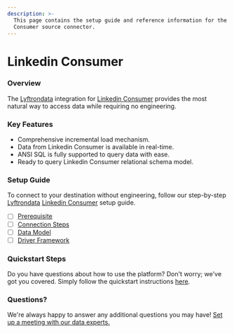 ```yaml
---
description: >-
  This page contains the setup guide and reference information for the Linkedin
  Consumer source connector.
---
```


# Linkedin Consumer

### Overview

The [Lyftrondata](https://www.lyftrondata.com/) integration for [Linkedin Consumer](None/) provides the most natural way to access data while requiring no engineering.

### Key Features

* Comprehensive incremental load mechanism.
* Data from Linkedin Consumer is available in real-time.
* ANSI SQL is fully supported to query data with ease.
* Ready to query Linkedin Consumer relational schema model.

### Setup Guide

To connect to your destination without engineering, follow our step-by-step [Lyftrondata](https://www.lyftrondata.com/) [Linkedin Consumer](None/) setup guide.

* [ ] [Prerequisite](prerequisite.md)
* [ ] [Connection Steps](connection-steps.md)
* [ ] [Data Model](data-model/erd.md)
* [ ] [Driver Framework](driver-framework/)

### Quickstart Steps

Do you have questions about how to use the platform? Don't worry; we've got you covered. Simply follow the quickstart instructions [here](../../).

### Questions? <a href="#questions" id="questions"></a>

We're always happy to answer any additional questions you may have! [Set up a meeting with our data experts.](https://www.lyftrondata.com/book-a-meeting/)
